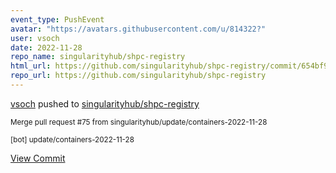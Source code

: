 ```yaml
---
event_type: PushEvent
avatar: "https://avatars.githubusercontent.com/u/814322?"
user: vsoch
date: 2022-11-28
repo_name: singularityhub/shpc-registry
html_url: https://github.com/singularityhub/shpc-registry/commit/654bf984a81574bc5ee50c1858af5382fd1a453c
repo_url: https://github.com/singularityhub/shpc-registry
---
```


<a href='https://github.com/vsoch' target='_blank'>vsoch</a> pushed to <a href='https://github.com/singularityhub/shpc-registry' target='_blank'>singularityhub/shpc-registry</a>

<small>Merge pull request #75 from singularityhub/update/containers-2022-11-28

[bot] update/containers-2022-11-28</small>

<a href='https://github.com/singularityhub/shpc-registry/commit/654bf984a81574bc5ee50c1858af5382fd1a453c' target='_blank'>View Commit</a>